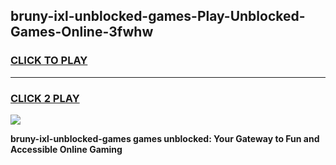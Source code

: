 
## bruny-ixl-unblocked-games-Play-Unblocked-Games-Online-3fwhw
<h3>
<a href="https://premium76.site?title=bruny-ixl-unblocked-games&ref=25A">CLICK TO PLAY</a></h3>
<hr>

<h3>
<a href="https://premium76.site?title=bruny-ixl-unblocked-games&ref=25A">CLICK 2 PLAY</a>
  
</h3>

<a href="https://premium76.site?title=bruny-ixl-unblocked-games&ref=25A"><img src="https://clearcache.store/games.png"></a>


**bruny-ixl-unblocked-games games unblocked: Your Gateway to Fun and Accessible Online Gaming**
